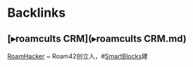 
# Backlinks
## [▸roamcults CRM](▸roamcults CRM.md)
[RoamHacker](RoamHacker.md) ~ Roam42创立人，#[SmartBlocks](SmartBlocks.md)建

